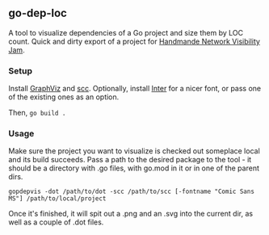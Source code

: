 go-dep-loc
------

A tool to visualize dependencies of a Go project and size them by LOC count. Quick and dirty export of a project for [Handmande Network Visibility Jam](https://handmade.network/jam).


### Setup

Install [GraphViz](https://graphviz.org/download/) and [scc](https://github.com/boyter/scc). Optionally, install [Inter](https://rsms.me/inter/) for a nicer font, or pass one of the existing ones as an option.

Then, `go build .`


### Usage

Make sure the project you want to visualize is checked out someplace local and its build succeeds. Pass a path to the desired package to the tool - it should be a directory with .go files, with go.mod in it or in one of the parent dirs.

```
gopdepvis -dot /path/to/dot -scc /path/to/scc [-fontname "Comic Sans MS"] /path/to/local/project
```

Once it's finished, it will spit out a .png and an .svg into the current dir, as well as a couple of .dot files.
